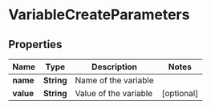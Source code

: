 

# VariableCreateParameters

## Properties

Name | Type | Description | Notes
------------ | ------------- | ------------- | -------------
**name** | **String** | Name of the variable | 
**value** | **String** | Value of the variable |  [optional]



